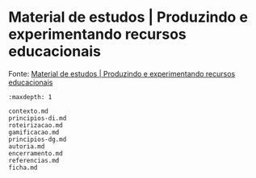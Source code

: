 # Material de estudos | Produzindo e experimentando recursos educacionais

Fonte: [Material de estudos | Produzindo e experimentando recursos educacionais](https://moodle.ead.ifsc.edu.br/mod/book/tool/print/index.php?id=82437)

```{toctree}
:maxdepth: 1

contexto.md
principios-di.md
roteirizacao.md
gamificacao.md
principios-dg.md
autoria.md
encerramento.md
referencias.md
ficha.md
```